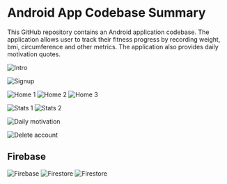 # Android App Codebase Summary

This GitHub repository contains an Android application codebase. The application allows user to track their
fitness progress by recording weight, bmi, circumference and other metrics. The application also provides daily motivation quotes.


![Intro](app/src/main/res/drawable/weighsteps_intro1.png)

![Signup](app/src/main/res/drawable/weighsteps_signup.png)

![Home 1](app/src/main/res/drawable/weighsteps_home1.png)
![Home 2](app/src/main/res/drawable/weighsteps_home2.png)
![Home 3](app/src/main/res/drawable/weighsteps_home3.png)

![Stats 1](app/src/main/res/drawable/weighsteps_stats1.png)
![Stats 2](app/src/main/res/drawable/weighsteps_stats2.png)

![Daily motivation](app/src/main/res/drawable/weighsteps_daily.png)

![Delete account](app/src/main/res/drawable/weighsteps_del_acc.png)

## Firebase
![Firebase](app/src/main/res/drawable/weighsteps_firebase.png)
![Firestore](app/src/main/res/drawable/weighsteps_firestore1.png)
![Firestore](app/src/main/res/drawable/weighsteps_firestore2.png)







